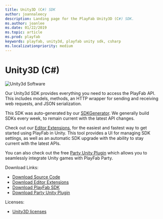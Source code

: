 ```yaml
---
title: Unity3D (C#) SDK
author: joannaleecy
description: Landing page for the PlayFab Unity3D (C#) SDK.
ms.author: joanlee
ms.date: 01/22/2019
ms.topic: article
ms.prod: playfab
keywords: playfab, unity3d, playfab unity sdk, csharp
ms.localizationpriority: medium
---
```


# Unity3D (C#)

![Unity3d Software](./media/unity-logo-main-page-new.png)

Our Unity3d SDK provides everything you need to access the PlayFab API. This includes models, methods, an HTTP wrapper for sending and receiving web requests, and JSON serialization.

This SDK was auto-generated by our [SDKGenerator](../sdkgenerator/index.md). We generally build SDKs every week, to remain current with the latest API changes.

Check out our [Editor Extensions](https://github.com/PlayFab/UnityEditorExtensions), for the easiest and fastest way to get started using PlayFab in Unity. This tool provides a UI for managing SDK settings, as well as an automatic SDK upgrade with the ability to stay current with the latest APIs.

You can also check out the free [Party Unity Plugin](https://github.com/playfab/PlayFabPartyUnity) which allows you to seamlessly integrate Unity games with PlayFab Party.

Download Links:

- [Download Source Code](https://github.com/PlayFab/UnitySDK)
- [Download Editor Extensions](https://aka.ms/playfabunityextension)
- [Download PlayFab SDK](https://aka.ms/playfabunitysdkdownload)
- [Download Party Unity Plugin](https://github.com/playfab/PlayFabPartyUnity)

Licenses:

- [Unity3D licenses](license.md)